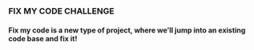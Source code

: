 ### FIX MY CODE CHALLENGE
<h4>Fix my code is a new type of project, where we’ll jump into an existing code base and fix it!</h4>

